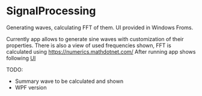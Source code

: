 # SignalProcessing
Generating waves, calculating FFT of them. UI provided in Windows Froms.

Currently app allows to generate sine waves with customization of their properties.
There is also a view of used frequencies shown, FFT is calculated using https://numerics.mathdotnet.com/
After running app shows following [UI](Screenshots/WavesGen.png)

TODO:
- Summary wave to be calculated and shown
- WPF version
